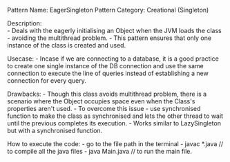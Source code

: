 Pattern Name: EagerSingleton
Pattern Category: Creational (Singleton)

Description:    
    - Deals with the eagerly initialising an Object when the JVM loads the class - avoiding the multithread problem.
    - This pattern ensures that only one instance of the class is created and used.
    
Usecase:
    - Incase if we are connecting to a database, it is a good practice to create one single instance of the DB connection and use the same connection to execute the line of queries instead of establishing a new connection for every query.

Drawbacks:
    - Though this class avoids multithread problem, there is a scenario where the Object occupies space even when the Class's properties aren't used.
    - To overcome this issue - use synchronised function to make the class as synchronised and lets the other thread to wait until the previous completes its execution.
    - Works similar to LazySingleton but with a synchronised function.

How to execute the code:
    - go to the file path in the terminal
    - javac *.java // to compile all the java files
    - java Main.java // to run the main file.
